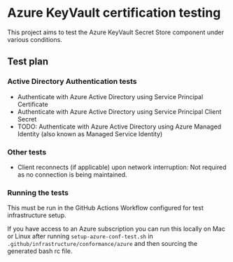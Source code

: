 # Azure KeyVault certification testing

This project aims to test the Azure KeyVault Secret Store component under various conditions.

## Test plan

### Active Directory Authentication tests

* Authenticate with Azure Active Directory using Service Principal Certificate
* Authenticate with Azure Active Directory using Service Principal Client Secret
* TODO: Authenticate with Azure Active Directory using Azure Managed Identity (also known as Managed Service Identity)

### Other tests

* Client reconnects (if applicable) upon network interruption: Not required as no connection is being maintained.


### Running the tests

This must be run in the GitHub Actions Workflow configured for test infrastructure setup.

If you have access to an Azure subscription you can run this locally on Mac or Linux after running `setup-azure-conf-test.sh` in `.github/infrastructure/conformance/azure` and then sourcing the generated bash rc file.